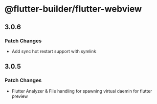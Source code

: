 # @flutter-builder/flutter-webview

## 3.0.6

### Patch Changes

- Add sync hot restart support with symlink

## 3.0.5

### Patch Changes

- Flutter Analyzer & File handling for spawning virtual daemin for flutter preview
